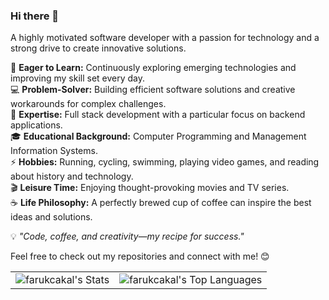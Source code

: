 ### Hi there 👋  
A highly motivated software developer with a passion for technology and a strong drive to create innovative solutions.  

🚀 **Eager to Learn:** Continuously exploring emerging technologies and improving my skill set every day.  
💻 **Problem-Solver:** Building efficient software solutions and creative workarounds for complex challenges.  
🔧 **Expertise:** Full stack development with a particular focus on backend applications.  
🎓 **Educational Background:** Computer Programming and Management Information Systems.  
⚡ **Hobbies:** Running, cycling, swimming, playing video games, and reading about history and technology.  
🎬 **Leisure Time:** Enjoying thought-provoking movies and TV series.  
☕ **Life Philosophy:** A perfectly brewed cup of coffee can inspire the best ideas and solutions.  

💡 _"Code, coffee, and creativity—my recipe for success."_  

Feel free to check out my repositories and connect with me! 😊  

<table>
  <tr>
    <td>
      <img src="https://github-readme-stats.vercel.app/api?username=farukcakal&theme=default&show_icons=true&hide_border=true&count_private=true" alt="farukcakal's Stats" />
    </td>
    <td>
      <img src="https://github-readme-stats.vercel.app/api/top-langs/?username=farukcakal&theme=default&show_icons=true&hide_border=true&layout=compact" alt="farukcakal's Top Languages" />
    </td>
  </tr>
</table>
